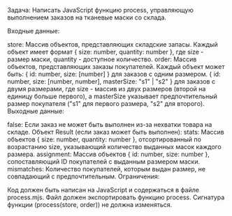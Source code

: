Задача: Написать JavaScript функцию process, управляющую выполнением заказов на тканевые маски со склада.

Входные данные:

store: Массив объектов, представляющих складские запасы. Каждый объект имеет формат { size: number, quantity: number }, где size - размер маски, quantity - доступное количество.
order: Массив объектов, представляющих заказы покупателей. Каждый объект может быть:
{ id: number, size: [number] } для заказов с одним размером.
{ id: number, size: [number, number], masterSize: "s1" | "s2" } для заказов с двумя размерами, где size - массив из двух размеров (второй на единицу больше первого), а masterSize указывает предпочтительный размер покупателя ("s1" для первого размера, "s2" для второго).
Выходные данные:

false: Если заказ не может быть выполнен из-за нехватки товара на складе.
Объект Result (если заказ может быть выполнен):
stats: Массив объектов { size: number, quantity: number }, отсортированный по возрастанию size, указывающий количество выданных масок каждого размера.
assignment: Массив объектов { id: number, size: number }, сопоставляющий ID покупателей с выданным размером маски.
mismatches: Количество покупателей, которым выдан размер, не совпадающий с предпочтительным.
Ограничения:

Код должен быть написан на JavaScript и содержаться в файле process.mjs.
Файл должен экспортировать функцию process.
Сигнатура функции (process(store, order)) не должна изменяться.

